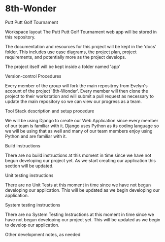 # 8th-Wonder
Putt Putt Golf Tournament

Workspace layout
The Putt Putt Golf Tournament web app will be stored in this repository.

The documentation and resources for this project will be kept in the 'docs' folder. This includes use case diagrams, the project plan, project requirements, and potentially more as the project develops.

The project itself will be kept inside a folder named 'app'

Version-control Procedures

Every member of the group will fork the main repositroy from Evelyn's account of the project '8th-Wonder'. Every member will then clone the project to their workstation and will submit a pull request as necessary to update the main repository so we can view our progress as a team.

Tool Stack description and setup procedure

We will be using Django to create our Web Application since every member of our team is familiar with it. Django uses Python as its coding language so we will be using that as well and many of our team members enjoy using Python and are familiar with it. 

Build instructions

There are no build instructions at this moment in time since we have not begun developing our project yet. As we start creating our application this section will be updated. 

Unit testing instructions

There are no Unit Tests at this moment in time since we have not begun developing our application. This will be updated as we begin developing our application.

System testing instructions

There are no System Testing Instructions at this moment in time since we have not begun developing our project yet. This will be updated as we begin to develop our application.

Other development notes, as needed


